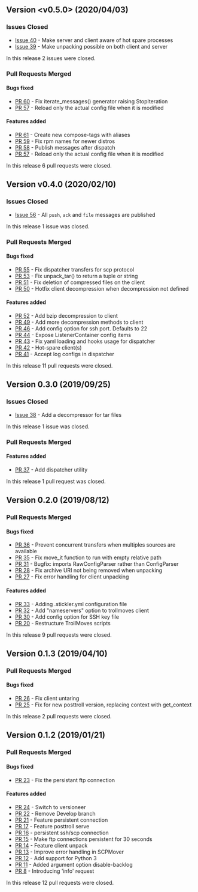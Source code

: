 ## Version <v0.5.0> (2020/04/03)

### Issues Closed

* [Issue 40](https://github.com/pytroll/trollmoves/issues/40) - Make server and client aware of hot spare processes
* [Issue 39](https://github.com/pytroll/trollmoves/issues/39) - Make unpacking possible on both client and server

In this release 2 issues were closed.

### Pull Requests Merged

#### Bugs fixed

* [PR 60](https://github.com/pytroll/trollmoves/pull/60) - Fix iterate_messages() generator raising StopIteration
* [PR 57](https://github.com/pytroll/trollmoves/pull/57) - Reload only the actual config file when it is modified

#### Features added

* [PR 61](https://github.com/pytroll/trollmoves/pull/61) - Create new compose-tags with aliases
* [PR 59](https://github.com/pytroll/trollmoves/pull/59) - Fix rpm names for newer distros
* [PR 58](https://github.com/pytroll/trollmoves/pull/58) - Publish messages after dispatch
* [PR 57](https://github.com/pytroll/trollmoves/pull/57) - Reload only the actual config file when it is modified

In this release 6 pull requests were closed.

## Version v0.4.0 (2020/02/10)

### Issues Closed

* [Issue 56](https://github.com/pytroll/trollmoves/issues/56) - All `push`, `ack` and `file` messages are published

In this release 1 issue was closed.

### Pull Requests Merged

#### Bugs fixed

* [PR 55](https://github.com/pytroll/trollmoves/pull/55) - Fix dispatcher transfers for scp protocol
* [PR 53](https://github.com/pytroll/trollmoves/pull/53) - Fix unpack_tar() to return a tuple or string
* [PR 51](https://github.com/pytroll/trollmoves/pull/51) - Fix deletion of compressed files on the client
* [PR 50](https://github.com/pytroll/trollmoves/pull/50) - Hotfix client decompression when decompression not defined

#### Features added

* [PR 52](https://github.com/pytroll/trollmoves/pull/52) - Add bzip decompression to client
* [PR 49](https://github.com/pytroll/trollmoves/pull/49) - Add more decompression methods to client
* [PR 46](https://github.com/pytroll/trollmoves/pull/46) - Add config option for ssh port. Defaults to 22
* [PR 44](https://github.com/pytroll/trollmoves/pull/44) - Expose ListenerContainer config items
* [PR 43](https://github.com/pytroll/trollmoves/pull/43) - Fix yaml loading and hooks usage for dispatcher
* [PR 42](https://github.com/pytroll/trollmoves/pull/42) - Hot-spare client(s)
* [PR 41](https://github.com/pytroll/trollmoves/pull/41) - Accept log configs in dispatcher

In this release 11 pull requests were closed.

## Version 0.3.0 (2019/09/25)

### Issues Closed

* [Issue 38](https://github.com/pytroll/trollmoves/issues/38) - Add a decompressor for tar files

In this release 1 issue was closed.

### Pull Requests Merged

#### Features added

* [PR 37](https://github.com/pytroll/trollmoves/pull/37) - Add dispatcher utility

In this release 1 pull request was closed.

## Version 0.2.0 (2019/08/12)


### Pull Requests Merged

#### Bugs fixed

* [PR 36](https://github.com/pytroll/trollmoves/pull/36) - Prevent concurrent transfers when multiples sources are available
* [PR 35](https://github.com/pytroll/trollmoves/pull/35) - Fix move_it function to run with empty relative path
* [PR 31](https://github.com/pytroll/trollmoves/pull/31) - Bugfix: imports RawConfigParser rather than ConfigParser
* [PR 28](https://github.com/pytroll/trollmoves/pull/28) - Fix archive URI not being removed when unpacking
* [PR 27](https://github.com/pytroll/trollmoves/pull/27) - Fix error handling for client unpacking

#### Features added

* [PR 33](https://github.com/pytroll/trollmoves/pull/33) - Adding .stickler.yml configuration file
* [PR 32](https://github.com/pytroll/trollmoves/pull/32) - Add "nameservers" option to trollmoves client
* [PR 30](https://github.com/pytroll/trollmoves/pull/30) - Add config option for SSH key file
* [PR 20](https://github.com/pytroll/trollmoves/pull/20) - Restructure TrollMoves scripts

In this release 9 pull requests were closed.

## Version 0.1.3 (2019/04/10)

### Pull Requests Merged

#### Bugs fixed

* [PR 26](https://github.com/pytroll/trollmoves/pull/26) - Fix client untaring
* [PR 25](https://github.com/pytroll/trollmoves/pull/25) - Fix for new posttroll version, replacing context with get_context

In this release 2 pull requests were closed.

## Version 0.1.2 (2019/01/21)


### Pull Requests Merged

#### Bugs fixed

* [PR 23](https://github.com/pytroll/trollmoves/pull/23) - Fix the persistant ftp connection

#### Features added

* [PR 24](https://github.com/pytroll/trollmoves/pull/24) - Switch to versioneer
* [PR 22](https://github.com/pytroll/trollmoves/pull/22) - Remove Develop branch
* [PR 21](https://github.com/pytroll/trollmoves/pull/21) - Feature persistent connection
* [PR 17](https://github.com/pytroll/trollmoves/pull/17) - Feature posttroll serve
* [PR 16](https://github.com/pytroll/trollmoves/pull/16) - persistent ssh/scp connection
* [PR 15](https://github.com/pytroll/trollmoves/pull/15) - Make ftp connections persistent for 30 seconds
* [PR 14](https://github.com/pytroll/trollmoves/pull/14) - Feature client unpack
* [PR 13](https://github.com/pytroll/trollmoves/pull/13) - Improve error handling in SCPMover
* [PR 12](https://github.com/pytroll/trollmoves/pull/12) - Add support for Python 3
* [PR 11](https://github.com/pytroll/trollmoves/pull/11) - Added argument option disable-backlog
* [PR 8](https://github.com/pytroll/trollmoves/pull/8) - Introducing 'info' request

In this release 12 pull requests were closed.
